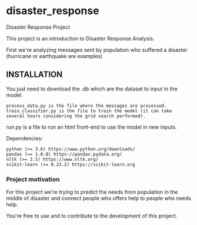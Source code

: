 # disaster_response
Disaster Response Project

This project is an introduction to Disaster Response Analysis.

First we're analyzing messages sent by population who suffered a disaster (hurricane or earthquake are examples)


## INSTALLATION

You just need to download the .db which are the dataset to input in the model.

    process_data.py is the file where the messages are processed.
    train_classifier.py is the file to train the model (it can take several hours considering the grid search performed).

run.py is a file to run an html front-end to use the model in new inputs.

Dependencies:

    python (>= 3.6) https://www.python.org/downloads/
    pandas (>= 1.0.0) https://pandas.pydata.org/
    nltk (>= 3.5) https://www.nltk.org/
    scikit-learn (>= 0.23.2) https://scikit-learn.org

### Project motivation

For this project we're trying to predict the needs from population in the middle of disaster and connect people who offers help to people who needs help.


You're free to use and to contribute to the development of this project.
